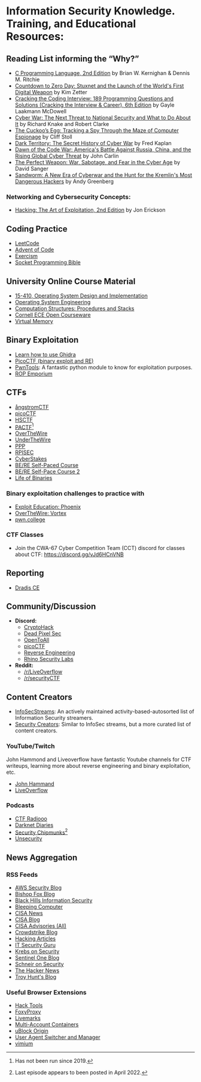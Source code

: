 # Information Security Knowledge. Training, and Educational Resources:

## Reading List informing the “Why?”

- [C Programming Language, 2nd Edition](https://www.amazon.com/Programming-Language-2nd-Brian-Kernighan/dp/0131103628/) by Brian W. Kernighan & Dennis M. Ritchie
- [Countdown to Zero Day: Stuxnet and the Launch of the World's First Digital Weapon](https://www.amazon.com/Countdown-Zero-Day-Stuxnet-Digital/dp/0770436196/) by Kim Zetter
- [Cracking the Coding Interview: 189 Programming Questions and Solutions (Cracking the Interview & Career), 6th Edition](https://www.amazon.com/Cracking-Coding-Interview-Programming-Questions/dp/0984782850/) by Gayle Laakmann McDowell 
- [Cyber War: The Next Threat to National Security and What to Do About It](https://www.amazon.com/Cyber-War-Threat-National-Security/dp/0061962244/) by Richard Knake and Robert Clarke
- [The Cuckoo’s Egg: Tracking a Spy Through the Maze of Computer Espionage](https://www.amazon.com/Cuckoos-Egg-Tracking-Computer-Espionage/dp/1416507787/) by Cliff Stoll
- [Dark Territory: The Secret History of Cyber War](https://www.amazon.com/Dark-Territory-Secret-History-Cyber/dp/1476763267/) by Fred Kaplan
- [Dawn of the Code War: America's Battle Against Russia, China, and the Rising Global Cyber Threat](https://www.amazon.com/Dawn-of-Code-War-audiobook/dp/B07J9L41HH/) by John Carlin
- [The Perfect Weapon: War, Sabotage, and Fear in the Cyber Age](https://www.amazon.com/Perfect-Weapon-Sabotage-Fear-Cyber/dp/0451497902/) by David Sanger
- [Sandworm: A New Era of Cyberwar and the Hunt for the Kremlin's Most Dangerous Hackers](https://www.amazon.com/Sandworm-Cyberwar-Kremlins-Dangerous-Hackers/dp/0525564632/) by Andy Greenberg

### Networking and Cybersecurity Concepts:

- [Hacking: The Art of Exploitation, 2nd Edition](https://www.amazon.com/Hacking-Art-Exploitation-Jon-Erickson/dp/1593271441/) by Jon Erickson

## Coding Practice

- [LeetCode](https://leetcode.com/problemset/all/)
- [Advent of Code](https://adventofcode.com/)
- [Exercism](https://exercism.org/tracks/c/)
- [Socket Programming Bible](https://beej.us/guide/bgnet/)

## University Online Course Material

- [15-410, Operating System Design and Implementation](https://www.cs.cmu.edu/~410/)
- [Operating System Engineering](https://ocw.mit.edu/courses/electrical-engineering-and-computer-science/6-828-operating-system-engineering-fall-2012/)
- [Computation Structures: Procedures and Stacks](https://computationstructures.org/lectures/stacks/stacks.html)
- [Cornell ECE Open Courseware](https://ocw.ece.cornell.edu/)
- [Virtual Memory](https://www.cs.uic.edu/~jbell/CourseNotes/OperatingSystems/9_VirtualMemory.html)

## Binary Exploitation

- [Learn how to use Ghidra](https://github.com/NationalSecurityAgency/ghidra/tree/master/GhidraDocs/GhidraClass)
- [PicoCTF (binary exploit and RE)](https://picoctf.com/)
- [PwnTools](https://github.com/Gallopsled/pwntools-tutorial): A fantastic python module to know for exploitation purposes. 
- [ROP Emporium](https://ropemporium.com/index.html)

## CTFs

- [ångstromCTF](https://angstromctf.com/)
- [picoCTF](https://picoctf.com/)
- [HSCTF](https://hsctf.com/)
- [PACTF](https://pactf.com/)[^1]
- [OverTheWire](https://overthewire.org/wargames/)
- [UnderTheWire](https://underthewire.tech/wargames)
- [PPP](https://zaratec.io/ctf-practice/)
- [RPISEC](https://github.com/RPISEC/MBE/tree/master)
- [CyberStakes](https://www.acictf.com/)
- [BE/RE Self-Paced Course](https://guyinatuxedo.github.io/index.html)
- [BE/RE Self-Pace Course 2](https://ir0nstone.gitbook.io/notes/)
- [Life of Binaries](https://opensecuritytraining.info/LifeOfBinaries.html)

### Binary exploitation challenges to practice with

- [Exploit Education: Phoenix](https://exploit.education/phoenix/)
- [OverTheWire: Vortex](https://overthewire.org/wargames/vortex/vortex0.html)
- [pwn.college](https://pwn.college)

### CTF Classes

- Join the CWA-67 Cyber Competition Team (CCT) discord for classes about CTF: https://discord.gg/vJd6HCnVNB

## Reporting

- [Dradis CE](https://dradis.com/ce/)

## Community/Discussion

- **Discord:**
  - [CryptoHack](https://discord.gg/h9E7cna5pV)
  - [Dead Pixel Sec](https://discord.com/invite/deadpixelsec)
  - [OpenToAll](https://discord.gg/saVj85jjFy)
  - [picoCTF](https://picoctf.org/discord)
  - [Reverse Engineering](https://discord.com/invite/rtfm)
  - [Rhino Security Labs](https://discord.gg/xFXmqytprV)
- **Reddit:**
  - [/r/LiveOverflow](https://www.reddit.com/r/LiveOverflow/)
  - [/r/securityCTF](https://www.reddit.com/r/securityCTF/)

## Content Creators

- [InfoSecStreams](https://infosecstreams.com/): An actively maintained activity-based-autosorted list of Information Security streamers.
- [Security Creators](https://securitycreators.video/): Similar to InfoSec streams, but a more curated list of content creators.

### YouTube/Twitch

John Hammond and Liveoverflow have fantastic Youtube channels for CTF writeups, learning more about reverse engineering and binary exploitation, etc.

- [John Hammand](https://www.youtube.com/c/JohnHammond010/playlists)
- [LiveOverflow](https://www.youtube.com/playlist?list=PLhixgUqwRTjxglIswKp9mpkfPNfHkzyeN)

### Podcasts

- [CTF Radiooo](https://www.youtube.com/channel/UC-aOX0H7RXOrxzzJjWb17lg)
- [Darknet Diaries](https://darknetdiaries.com/)
- [Security Chipmunks](https://securitychipmunks.com/)[^2]
- [Unsecurity](https://frsecure.com/unsecurity/)

## News Aggregation

### RSS Feeds

- [AWS Security Blog](https://aws.amazon.com/blogs/security/feed/)
- [Bishop Fox Blog](https://bishopfox.com/feeds/blog.rss)
- [Black Hills Information Security](https://www.blackhillsinfosec.com/feed/)
- [Bleeping Computer](https://www.bleepingcomputer.com/feed/)
- [CISA News](https://www.cisa.gov/news.xml)
- [CISA Blog](https://www.cisa.gov/blog.xml)
- [CISA Advisories (All)](https://www.cisa.gov/cybersecurity-advisories/all.xml)
- [Crowdstrike Blog](https://www.crowdstrike.com/blog/feed)
- [Hacking Articles](http://hackingarticles.in/feed)
- [IT Security Guru](https://www.itsecurityguru.org/feed/)
- [Krebs on Security](https://krebsonsecurity.com/feed/)
- [Sentinel One Blog](https://www.sentinelone.com/blog/feed/)
- [Schneir on Security](https://www.schneier.com/feed/atom/)
- [The Hacker News](https://feeds.feedburner.com/TheHackersNews)
- [Troy Hunt's Blog](https://www.itsecurityguru.org/feed/)

### Useful Browser Extensions

- [Hack Tools](https://github.com/LasCC/HackTools)
- [FoxyProxy](https://getfoxyproxy.org/)
- [Livemarks](https://github.com/nt1m/livemarks/)
- [Multi-Account Containers](https://github.com/mozilla/multi-account-containers)
- [uBlock Origin](https://github.com/gorhill/uBlock#ublock-origin)
- [User Agent Switcher and Manager](https://webextension.org/listing/useragent-switcher.html)
- [vimium](https://github.com/philc/vimium)

[^1]: Has not been run since 2019.
[^2]: Last episode appears to been posted in April 2022.
